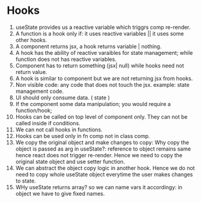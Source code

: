 # Hooks

1. useState provides us a reactive variable which triggrs comp re-render.
2. A function is a hook only if: it uses reactive variables || it uses some other hooks.
3. A component returns jsx, a hook returns variable | nothing.
4. A hook has the ability of reactive varaibles for state management; while function does not has reactive variables.
5. Component has to return something (jsx| null) while hooks need not return value.
6. A hook is similar to component but we are not returning jsx from hooks.
7. Non visible code: any code that does not touch the jsx. example: state management code.
8. UI should only consume data. ( state )
9. If the component some data manipulation; you would require a function/hook;
10. Hooks can be called on top level of component only. They can not be called inside if conditions.
11. We can not call hooks in functions.
12. Hooks can be used only in fn comp not in class comp.
13. We copy the original object and make changes to copy: Why copy the object is passed as arg in useState?: reference to object remains same hence react does not trigger re-render. Hence we need to copy the original state object and use setter function.
14. We can abstract the object copy logic in another hook. Hence we do not need to copy whole useState object everytime the user makes changes to state.
15. WHy useState returns array? so we can name vars it accordingy: in object we have to give fixed names.

